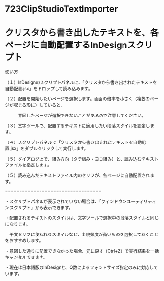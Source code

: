 # 723ClipStudioTextImporter
クリスタから書き出したテキストを、各ページに自動配置するInDesignスクリプト
==================================

使い方：

（１）InDesignのスクリプトパネルに、「クリスタから書き出されたテキストを自動配置.jsx」をドロップして読み込みます。

（２）配置を開始したいページを選択します。画面の倍率を小さく（複数のページが収まる形に）していると、

　　　意図したページが選択できないことがあるので注意してください。

（３）文字ツールで、配置するテキストに適用したい段落スタイルを設定します。

（４）スクリプトパネルで「クリスタから書き出されたテキストを自動配置.jsx」をダブルクリックして実行します。

（５）ダイアログ上で、組み方向（タテ組み・ヨコ組み）と、読み込むテキストファイルを指定します。

（５）読み込んだテキストファイル内のセリフが、各ページに自動配置されます。

==================================


・スクリプトパネルが表示されていない場合は、「ウィンドウ＞ユーティリティ＞スクリプト」から表示できます。

・配置されるテキストのスタイルは、文字ツールで選択中の段落スタイルと同じになります。

　平文セリフに使われるスタイルなど、出現頻度が高いものを選択しておくことをおすすめします。
 
・意図した通りに配置できなかった場合、元に戻す（Ctrl+Z）で実行結果を一括キャンセルできます。

・現在は日本語版のInDesignと、Q数によるフォントサイズ指定のみに対応しています。

